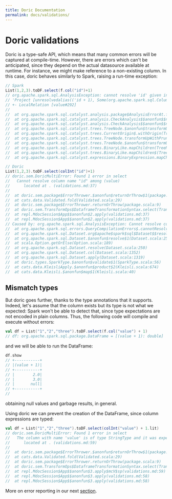 ```yaml
---
title: Doric Documentation
permalink: docs/validations/
---
```



# Doric validations

Doric is a type-safe API, which means that many common errors will be captured at compile-time. However, there
are errors which can't be anticipated, since they depend on the actual datasource available at runtime. For instance, 
we might make reference to a non-existing column. In this case, doric behaves similarly to Spark,
raising a run-time exception: 

```scala
// Spark
List(1,2,3).toDF.select(f.col("id")+1)
// org.apache.spark.sql.AnalysisException: cannot resolve 'id' given input columns: [value];
// 'Project [unresolvedalias(('id + 1), Some(org.apache.spark.sql.Column$$Lambda$4034/0x000000010174f840@48cef27e))]
// +- LocalRelation [value#292]
// 
// 	at org.apache.spark.sql.catalyst.analysis.package$AnalysisErrorAt.failAnalysis(package.scala:54)
// 	at org.apache.spark.sql.catalyst.analysis.CheckAnalysis$$anonfun$$nestedInanonfun$checkAnalysis$1$2.applyOrElse(CheckAnalysis.scala:179)
// 	at org.apache.spark.sql.catalyst.analysis.CheckAnalysis$$anonfun$$nestedInanonfun$checkAnalysis$1$2.applyOrElse(CheckAnalysis.scala:175)
// 	at org.apache.spark.sql.catalyst.trees.TreeNode.$anonfun$transformUpWithPruning$2(TreeNode.scala:535)
// 	at org.apache.spark.sql.catalyst.trees.CurrentOrigin$.withOrigin(TreeNode.scala:82)
// 	at org.apache.spark.sql.catalyst.trees.TreeNode.transformUpWithPruning(TreeNode.scala:535)
// 	at org.apache.spark.sql.catalyst.trees.TreeNode.$anonfun$transformUpWithPruning$1(TreeNode.scala:532)
// 	at org.apache.spark.sql.catalyst.trees.BinaryLike.mapChildren(TreeNode.scala:1148)
// 	at org.apache.spark.sql.catalyst.trees.BinaryLike.mapChildren$(TreeNode.scala:1147)
// 	at org.apache.spark.sql.catalyst.expressions.BinaryExpression.mapChildren(Expression.scala:555)
```

```scala
// Doric
List(1,2,3).toDF.select(colInt("id")+1)
// doric.sem.DoricMultiError: Found 1 error in select
//   Cannot resolve column name "id" among (value)
//   	located at . (validations.md:37)
// 
// 	at doric.sem.package$ErrorThrower.$anonfun$returnOrThrow$1(package.scala:9)
// 	at cats.data.Validated.fold(Validated.scala:29)
// 	at doric.sem.package$ErrorThrower.returnOrThrow(package.scala:9)
// 	at doric.sem.TransformOps$DataframeTransformationSyntax.select(TransformOps.scala:139)
// 	at repl.MdocSession$App$$anonfun$2.apply(validations.md:37)
// 	at repl.MdocSession$App$$anonfun$2.apply(validations.md:37)
// Caused by: org.apache.spark.sql.AnalysisException: Cannot resolve column name "id" among (value)
// 	at org.apache.spark.sql.errors.QueryCompilationErrors$.cannotResolveColumnNameAmongFieldsError(QueryCompilationErrors.scala:2261)
// 	at org.apache.spark.sql.Dataset.org$apache$spark$sql$Dataset$$resolveException(Dataset.scala:258)
// 	at org.apache.spark.sql.Dataset.$anonfun$resolve$1(Dataset.scala:250)
// 	at scala.Option.getOrElse(Option.scala:189)
// 	at org.apache.spark.sql.Dataset.resolve(Dataset.scala:250)
// 	at org.apache.spark.sql.Dataset.col(Dataset.scala:1352)
// 	at org.apache.spark.sql.Dataset.apply(Dataset.scala:1319)
// 	at doric.types.SparkType.$anonfun$validate$1(SparkType.scala:56)
// 	at cats.data.KleisliApply.$anonfun$product$2(Kleisli.scala:674)
// 	at cats.data.Kleisli.$anonfun$map$1(Kleisli.scala:40)
```

## Mismatch types

But doric goes further, thanks to the type annotations that it supports. Indeed, let's assume that the column 
exists but its type is not what we expected: Spark won't be able to detect that, since type expectations are not 
encoded in plain columns. Thus, the following code will compile and execute without errors:

```scala
val df = List("1","2","three").toDF.select(f.col("value") + 1)
// df: org.apache.spark.sql.package.DataFrame = [(value + 1): double]
```

and we will be able to run the DataFrame:

```scala
df.show
// +-----------+
// |(value + 1)|
// +-----------+
// |        2.0|
// |        3.0|
// |       null|
// +-----------+
//
```

obtaining null values and garbage results, in general.

Using doric we can prevent the creation of the DataFrame, since column expressions are typed:

```scala
val df = List("1","2","three").toDF.select(colInt("value") + 1.lit)
// doric.sem.DoricMultiError: Found 1 error in select
//   The column with name 'value' is of type StringType and it was expected to be IntegerType
//   	located at . (validations.md:59)
// 
// 	at doric.sem.package$ErrorThrower.$anonfun$returnOrThrow$1(package.scala:9)
// 	at cats.data.Validated.fold(Validated.scala:29)
// 	at doric.sem.package$ErrorThrower.returnOrThrow(package.scala:9)
// 	at doric.sem.TransformOps$DataframeTransformationSyntax.select(TransformOps.scala:139)
// 	at repl.MdocSession$App$$anonfun$3.apply$mcV$sp(validations.md:59)
// 	at repl.MdocSession$App$$anonfun$3.apply(validations.md:58)
// 	at repl.MdocSession$App$$anonfun$3.apply(validations.md:58)
```

More on error reporting in our next [section](errors.md).